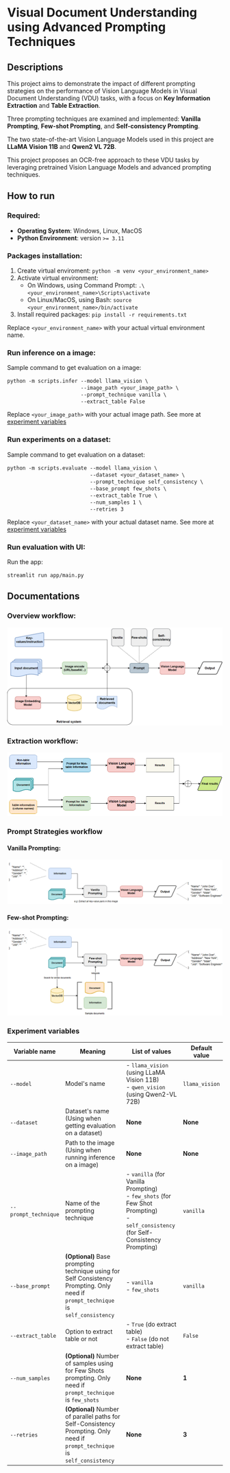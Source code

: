 # Visual Document Understanding using Advanced Prompting Techniques

## **Descriptions**

This project aims to demonstrate the impact of different prompting strategies on the performance of Vision Language Models in Visual Document Understanding (VDU) tasks, with a focus on **Key Information Extraction** and **Table Extraction**. 

Three prompting techniques are examined and implemented: **Vanilla Prompting**, **Few-shot Prompting**, and **Self-consistency Prompting**. 

The two state-of-the-art Vision Language Models used in this project are **LLaMA Vision 11B** and **Qwen2 VL 72B**.

This project proposes an OCR-free approach to these VDU tasks by leveraging pretrained Vision Language Models and advanced prompting techniques.

## **How to run**

### **Required:**
- **Operating System**: Windows, Linux, MacOS
- **Python Environment**: version `>= 3.11`

### **Packages installation:**
1. Create virtual enviroment: `python -m venv <your_environment_name>`
2. Activate virtual environment:
    - On Windows, using Command Prompt: `.\<your_environment_name>\Scripts\activate`
    - On Linux/MacOS, using Bash: `source <your_environment_name>/bin/activate`
3. Install required packages: `pip install -r requirements.txt`

Replace `<your_environment_name>` with your actual virtual environment name.

### **Run inference on a image:**
Sample command to get evaluation on a image:

```
python -m scripts.infer --model llama_vision \
                        --image_path <your_image_path> \
                        --prompt_technique vanilla \
                        --extract_table False
```

Replace `<your_image_path>` with your actual image path. See more at [experiment variables](#experiment-variables)

### **Run experiments on a dataset:**
Sample command to get evaluation on a dataset:

```
python -m scripts.evaluate --model llama_vision \
                           --dataset <your_dataset_name> \
                           --prompt_technique self_consistency \
                           --base_prompt few_shots \
                           --extract_table True \
                           --num_samples 1 \
                           --retries 3
```

Replace `<your_dataset_name>` with your actual dataset name. See more at [experiment variables](#experiment-variables)

### Run evaluation with UI:
Run the app:
```
streamlit run app/main.py
```

## Documentations
### **Overview workflow:**

![Workflow](docs/workflow.png)

### **Extraction workflow:**

![Extraction-workflow](docs/extraction_flow.png)

### **Prompt Strategies workflow**

#### **Vanilla Prompting:**

![Vanilla-Prompting](docs/vanilla_prompt.png)

#### **Few-shot Prompting:**

![Few-shot-Prompting](docs/fewshot_prompt.png)

### Experiment variables

| Variable name | Meaning | List of values | Default value |
|----------|----------|----------| ---------- |
| `--model` | Model's name | - `llama_vision` (using LLaMA Vision 11B)<br>- `qwen_vision` (using Qwen2-VL 72B) | `llama_vision`  |
| `--dataset` | Dataset's name (Using when getting evaluation on a dataset) | **None** | **None** |
| `--image_path` | Path to the image (Using when running inference on a image) | **None** | **None** |
| `--prompt_technique` | Name of the prompting technique | - `vanilla` (for Vanilla Prompting)<br>- `few_shots` (for Few Shot Prompting)<br>- `self_consistency` (for Self-Consistency Prompting) | `vanilla` |
| `--base_prompt` | **(Optional)** Base prompting technique using for Self Consistency Prompting. Only need if `prompt_technique` is `self_consistency` | - `vanilla`<br>- `few_shots` | `vanilla` |
| `--extract_table` | Option to extract table or not | - `True` (do extract table)<br>- `False` (do not extract table) | `False` |
| `--num_samples` | **(Optional)** Number of samples using for Few Shots prompting. Only need if `prompt_technique` is `few_shots`  | **None** | **1** |
| `--retries` | **(Optional)** Number of parallel paths for Self-Consistency Prompting. Only need if `prompt_technique` is `self_consistency` | **None** | **3** |